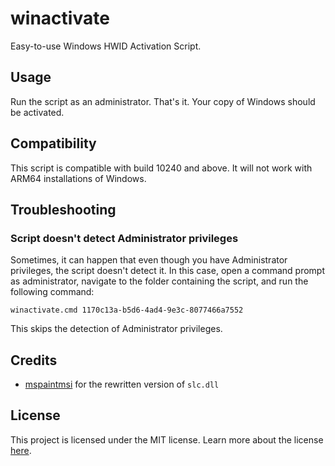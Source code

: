 # winactivate

Easy-to-use Windows HWID Activation Script.

## Usage

Run the script as an administrator. That's it. Your copy of Windows should be activated.

## Compatibility

This script is compatible with build 10240 and above. It will not work with ARM64 installations of Windows.

## Troubleshooting

### Script doesn't detect Administrator privileges

Sometimes, it can happen that even though you have Administrator privileges, the script doesn't detect it. In this case, open a command prompt as administrator, navigate to the folder containing the script, and run the following command:

    winactivate.cmd 1170c13a-b5d6-4ad4-9e3c-8077466a7552

This skips the detection of Administrator privileges.

## Credits

- [mspaintmsi](https://github.com/mspaintmsi) for the rewritten version of `slc.dll`

## License

This project is licensed under the MIT license. Learn more about the license [here](LICENSE).
